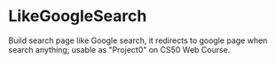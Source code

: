 # LikeGoogleSearch
Build search page like Google search, it redirects to google page when search anything; usable as "Project0" on CS50 Web Course.
